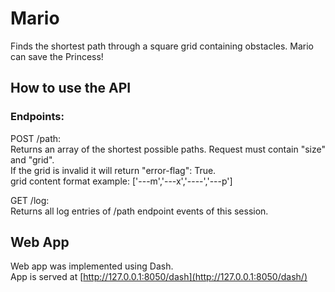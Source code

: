 # Mario
Finds the shortest path through a square grid containing obstacles. Mario can save the Princess!  
  
## How to use the API  
  
### Endpoints:  
  
POST /path:  
Returns an array of the shortest possible paths. Request must contain "size" and "grid".  
If the grid is invalid it will return "error-flag": True.  
grid content format example: ['---m','---x','----','---p']  
  
GET /log:  
Returns all log entries of /path endpoint events of this session.  
  
  
## Web App  
  
Web app was implemented using Dash.  
App is served at [http://127.0.0.1:8050/dash](http://127.0.0.1:8050/dash/)